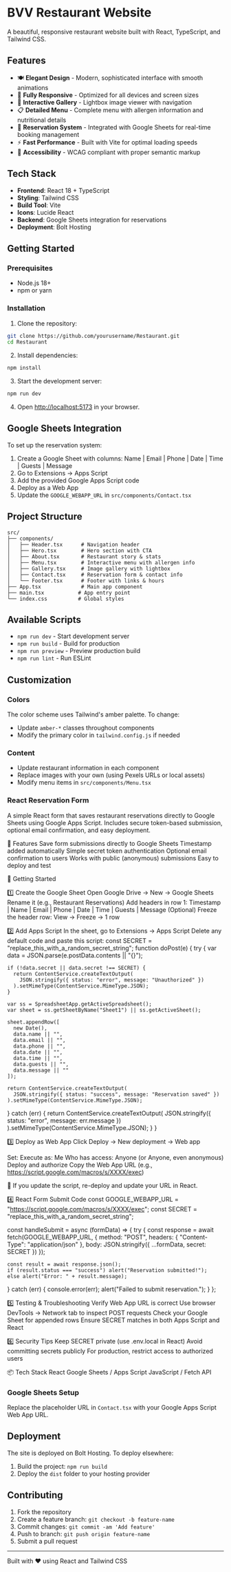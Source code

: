 # BVV Restaurant Website

A beautiful, responsive restaurant website built with React, TypeScript, and Tailwind CSS.

## Features

- 🍽️ **Elegant Design** - Modern, sophisticated interface with smooth animations
- 📱 **Fully Responsive** - Optimized for all devices and screen sizes
- 🎨 **Interactive Gallery** - Lightbox image viewer with navigation
- 📋 **Detailed Menu** - Complete menu with allergen information and nutritional details
- 📝 **Reservation System** - Integrated with Google Sheets for real-time booking management
- ⚡ **Fast Performance** - Built with Vite for optimal loading speeds
- 🎯 **Accessibility** - WCAG compliant with proper semantic markup

## Tech Stack

- **Frontend**: React 18 + TypeScript
- **Styling**: Tailwind CSS
- **Build Tool**: Vite
- **Icons**: Lucide React
- **Backend**: Google Sheets integration for reservations
- **Deployment**: Bolt Hosting

## Getting Started

### Prerequisites

- Node.js 18+ 
- npm or yarn

### Installation

1. Clone the repository:
```bash
git clone https://github.com/yourusername/Restaurant.git
cd Restaurant
```

2. Install dependencies:
```bash
npm install
```

3. Start the development server:
```bash
npm run dev
```

4. Open [http://localhost:5173](http://localhost:5173) in your browser.

## Google Sheets Integration

To set up the reservation system:

1. Create a Google Sheet with columns: Name | Email | Phone | Date | Time | Guests | Message
2. Go to Extensions → Apps Script
3. Add the provided Google Apps Script code
4. Deploy as a Web App
5. Update the `GOOGLE_WEBAPP_URL` in `src/components/Contact.tsx`

## Project Structure

```
src/
├── components/
│   ├── Header.tsx      # Navigation header
│   ├── Hero.tsx        # Hero section with CTA
│   ├── About.tsx       # Restaurant story & stats
│   ├── Menu.tsx        # Interactive menu with allergen info
│   ├── Gallery.tsx     # Image gallery with lightbox
│   ├── Contact.tsx     # Reservation form & contact info
│   └── Footer.tsx      # Footer with links & hours
├── App.tsx             # Main app component
├── main.tsx           # App entry point
└── index.css          # Global styles
```

## Available Scripts

- `npm run dev` - Start development server
- `npm run build` - Build for production
- `npm run preview` - Preview production build
- `npm run lint` - Run ESLint

## Customization

### Colors
The color scheme uses Tailwind's amber palette. To change:
- Update `amber-*` classes throughout components
- Modify the primary color in `tailwind.config.js` if needed

### Content
- Update restaurant information in each component
- Replace images with your own (using Pexels URLs or local assets)
- Modify menu items in `src/components/Menu.tsx`




### React Reservation Form

A simple React form that saves restaurant reservations directly to Google Sheets using Google Apps Script. Includes secure token-based submission, optional email confirmation, and easy deployment.

🚀 Features
Save form submissions directly to Google Sheets
Timestamp added automatically
Simple secret token authentication
Optional email confirmation to users
Works with public (anonymous) submissions
Easy to deploy and test

📁 Getting Started

1️⃣ Create the Google Sheet
Open Google Drive → New → Google Sheets
Rename it (e.g., Restaurant Reservations)
Add headers in row 1:
Timestamp | Name | Email | Phone | Date | Time | Guests | Message
(Optional) Freeze the header row: View → Freeze → 1 row

2️⃣ Add Apps Script
In the sheet, go to Extensions → Apps Script
Delete any default code and paste this script:
const SECRET = "replace_this_with_a_random_secret_string";
function doPost(e) {
  try {
    var data = JSON.parse(e.postData.contents || "{}");

    if (!data.secret || data.secret !== SECRET) {
      return ContentService.createTextOutput(
        JSON.stringify({ status: "error", message: "Unauthorized" })
      ).setMimeType(ContentService.MimeType.JSON);
    }

    var ss = SpreadsheetApp.getActiveSpreadsheet();
    var sheet = ss.getSheetByName("Sheet1") || ss.getActiveSheet();

    sheet.appendRow([
      new Date(),
      data.name || "",
      data.email || "",
      data.phone || "",
      data.date || "",
      data.time || "",
      data.guests || "",
      data.message || ""
    ]);

    return ContentService.createTextOutput(
      JSON.stringify({ status: "success", message: "Reservation saved" })
    ).setMimeType(ContentService.MimeType.JSON);

  } catch (err) {
    return ContentService.createTextOutput(
      JSON.stringify({ status: "error", message: err.message })
    ).setMimeType(ContentService.MimeType.JSON);
  }
}

3️⃣ Deploy as Web App
Click Deploy → New deployment → Web app

Set:
Execute as: Me
Who has access: Anyone (or Anyone, even anonymous)
Deploy and authorize
Copy the Web App URL (e.g., https://script.google.com/macros/s/XXXX/exec)

🔄 If you update the script, re-deploy and update your URL in React.

4️⃣ React Form Submit Code
const GOOGLE_WEBAPP_URL = "https://script.google.com/macros/s/XXXX/exec";
const SECRET = "replace_this_with_a_random_secret_string";

const handleSubmit = async (formData) => {
  try {
    const response = await fetch(GOOGLE_WEBAPP_URL, {
      method: "POST",
      headers: { "Content-Type": "application/json" },
      body: JSON.stringify({ ...formData, secret: SECRET })
    });

    const result = await response.json();
    if (result.status === "success") alert("Reservation submitted!");
    else alert("Error: " + result.message);

  } catch (err) {
    console.error(err);
    alert("Failed to submit reservation.");
  }
};

5️⃣ Testing & Troubleshooting
Verify Web App URL is correct
Use browser DevTools → Network tab to inspect POST requests
Check your Google Sheet for appended rows
Ensure SECRET matches in both Apps Script and React

6️⃣ Security Tips
Keep SECRET private (use .env.local in React)
Avoid committing secrets publicly
For production, restrict access to authorized users

📦 Tech Stack
React
Google Sheets / Apps Script
JavaScript / Fetch API


### Google Sheets Setup
Replace the placeholder URL in `Contact.tsx` with your Google Apps Script Web App URL.

## Deployment

The site is deployed on Bolt Hosting. To deploy elsewhere:

1. Build the project: `npm run build`
2. Deploy the `dist` folder to your hosting provider

## Contributing

1. Fork the repository
2. Create a feature branch: `git checkout -b feature-name`
3. Commit changes: `git commit -am 'Add feature'`
4. Push to branch: `git push origin feature-name`
5. Submit a pull request

---

Built with ❤️ using React and Tailwind CSS
